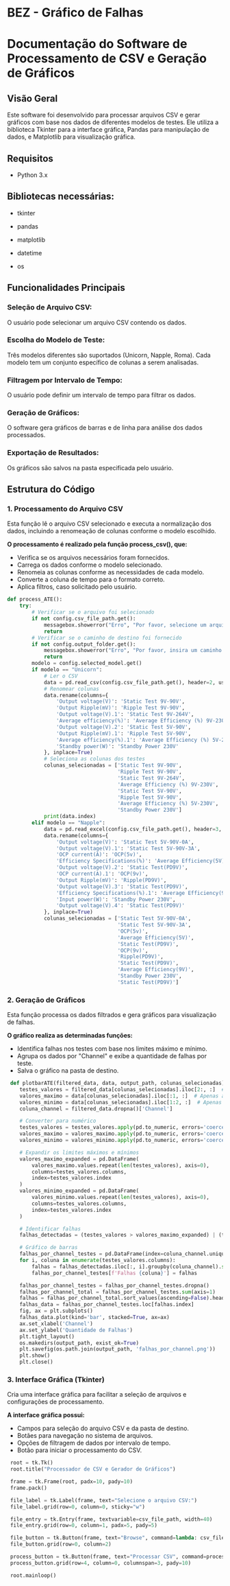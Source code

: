 # BEZ - Gráfico de Falhas 


# Documentação do Software de Processamento de CSV e Geração de Gráficos

## Visão Geral

Este software foi desenvolvido para processar arquivos CSV e gerar gráficos com base nos dados de diferentes modelos de testes. Ele utiliza a biblioteca Tkinter para a interface gráfica, Pandas para manipulação de dados, e Matplotlib para visualização gráfica.

## Requisitos

* Python 3.x

## Bibliotecas necessárias:

* tkinter

* pandas

* matplotlib

* datetime

* os 

## Funcionalidades Principais

### Seleção de Arquivo CSV: 
O usuário pode selecionar um arquivo CSV contendo os dados.

### Escolha do Modelo de Teste: 
Três modelos diferentes são suportados (Unicorn, Napple, Roma). Cada modelo tem um conjunto específico de colunas a serem analisadas.

### Filtragem por Intervalo de Tempo: 
O usuário pode definir um intervalo de tempo para filtrar os dados.

### Geração de Gráficos: 
O software gera gráficos de barras e de linha para análise dos dados processados.

### Exportação de Resultados: 
Os gráficos são salvos na pasta especificada pelo usuário.

## Estrutura do Código

### 1. Processamento do Arquivo CSV

Esta função lê o arquivo CSV selecionado e executa a normalização dos dados, incluindo a renomeação 
de colunas conforme o modelo escolhido.

**O processamento é realizado pela função process_csv(), que:**
* Verifica se os arquivos necessários foram fornecidos.
* Carrega os dados conforme o modelo selecionado.
* Renomeia as colunas conforme as necessidades de cada modelo.
* Converte a coluna de tempo para o formato correto.
* Aplica filtros, caso solicitado pelo usuário.

```python
def process_ATE():
    try:
        # Verificar se o arquivo foi selecionado
        if not config.csv_file_path.get():
            messagebox.showerror("Erro", "Por favor, selecione um arquivo CSV.")
            return
        # Verificar se o caminho de destino foi fornecido
        if not config.output_folder.get():
            messagebox.showerror("Erro", "Por favor, insira um caminho de pasta destino.")
            return
        modelo = config.selected_model.get()
        if modelo == "Unicorn":
            # Ler o CSV
            data = pd.read_csv(config.csv_file_path.get(), header=2, usecols=range(0, 23))
            # Renomear colunas
            data.rename(columns={
                'Output voltage(V)': 'Static Test 9V-90V',
                'Output Ripple(mV)': 'Ripple Test 9V-90V',
                'Output voltage(V).1': 'Static Test 9V-264V',
                'Average efficiency(%)': 'Average Efficiency (%) 9V-230V',
                'Output voltage(V).2': 'Static Test 5V-90V',
                'Output Ripple(mV).1': 'Ripple Test 5V-90V',
                'Average efficiency(%).1': 'Average Efficiency (%) 5V-230V',
                'Standby power(W)': 'Standby Power 230V'
            }, inplace=True)
            # Seleciona as colunas dos testes
            colunas_selecionadas = ['Static Test 9V-90V',
                                    'Ripple Test 9V-90V',
                                    'Static Test 9V-264V',
                                    'Average Efficiency (%) 9V-230V',
                                    'Static Test 5V-90V',
                                    'Ripple Test 5V-90V',
                                    'Average Efficiency (%) 5V-230V',
                                    'Standby Power 230V']
            print(data.index)
        elif modelo == "Napple":
            data = pd.read_excel(config.csv_file_path.get(), header=3, usecols=range(0, 17))
            data.rename(columns={
                'Output voltage(V)': 'Static Test 5V-90V-0A',
                'Output voltage(V).1': 'Static Test 5V-90V-3A',
                'OCP current(A)': 'OCP(5v)',
                'Efficiency Specifications(%)': 'Average Efficiency(5V)',
                'Output voltage(V).2': 'Static Test(PD9V)',
                'OCP current(A).1': 'OCP(9v)',
                'Output Ripple(mV)': 'Ripple(PD9V)',
                'Output voltage(V).3': 'Static Test(PD9V)',
                'Efficiency Specifications(%).1': 'Average Efficiency(9V)',
                'Input power(W)': 'Standby Power 230V',
                'Output voltage(V).4': 'Static Test(PD9V)'
            }, inplace=True)
            colunas_selecionadas = ['Static Test 5V-90V-0A',
                                    'Static Test 5V-90V-3A',
                                    'OCP(5v)',
                                    'Average Efficiency(5V)',
                                    'Static Test(PD9V)',
                                    'OCP(9v)',
                                    'Ripple(PD9V)',
                                    'Static Test(PD9V)',
                                    'Average Efficiency(9V)',
                                    'Standby Power 230V',
                                    'Static Test(PD9V)']
```

### 2. Geração de Gráficos

Esta função processa os dados filtrados e gera gráficos para visualização de falhas.

**O gráfico realiza as determinadas funções:**
* Identifica falhas nos testes com base nos limites máximo e mínimo.
* Agrupa os dados por "Channel" e exibe a quantidade de falhas por teste.
* Salva o gráfico na pasta de destino.

```python
 def plotbarATE(filtered_data, data, output_path, colunas_selecionadas):
    testes_valores = filtered_data[colunas_selecionadas].iloc[2:, :]  # Filtrando as linhas relevantes do filtered_data
    valores_maximo = data[colunas_selecionadas].iloc[:1, :]  # Apenas a primeira linha
    valores_minimo = data[colunas_selecionadas].iloc[1:2, :]  # Apenas a segunda linha
    coluna_channel = filtered_data.dropna()['Channel']

    # Converter para numérico
    testes_valores = testes_valores.apply(pd.to_numeric, errors='coerce')
    valores_maximo = valores_maximo.apply(pd.to_numeric, errors='coerce')
    valores_minimo = valores_minimo.apply(pd.to_numeric, errors='coerce')

    # Expandir os limites máximos e mínimos
    valores_maximo_expanded = pd.DataFrame(
        valores_maximo.values.repeat(len(testes_valores), axis=0),
        columns=testes_valores.columns,
        index=testes_valores.index
    )
    valores_minimo_expanded = pd.DataFrame(
        valores_minimo.values.repeat(len(testes_valores), axis=0),
        columns=testes_valores.columns,
        index=testes_valores.index
    )

    # Identificar falhas
    falhas_detectadas = (testes_valores > valores_maximo_expanded) | (testes_valores < valores_minimo_expanded)

    # Gráfico de barras
    falhas_por_channel_testes = pd.DataFrame(index=coluna_channel.unique())
    for i, coluna in enumerate(testes_valores.columns):
        falhas = falhas_detectadas.iloc[:, i].groupby(coluna_channel).sum()
        falhas_por_channel_testes[f'Falhas {coluna}'] = falhas

    falhas_por_channel_testes = falhas_por_channel_testes.dropna()
    falhas_por_channel_total = falhas_por_channel_testes.sum(axis=1)
    falhas = falhas_por_channel_total.sort_values(ascending=False).head(16)
    falhas_data = falhas_por_channel_testes.loc[falhas.index]
    fig, ax = plt.subplots()
    falhas_data.plot(kind='bar', stacked=True, ax=ax)
    ax.set_xlabel('Channel')
    ax.set_ylabel('Quantidade de Falhas')
    plt.tight_layout()
    os.makedirs(output_path, exist_ok=True)
    plt.savefig(os.path.join(output_path, 'falhas_por_channel.png'))
    plt.show()
    plt.close()
```

### 3. Interface Gráfica (Tkinter)

Cria uma interface gráfica para facilitar a seleção de arquivos e configurações de processamento.
 
**A interface gráfica possui:**
* Campos para seleção do arquivo CSV e da pasta de destino.
* Botães para navegação no sistema de arquivos.
* Opções de filtragem de dados por intervalo de tempo.
* Botão para iniciar o processamento do CSV.

```python
 root = tk.Tk()
 root.title("Processador de CSV e Gerador de Gráficos")

 frame = tk.Frame(root, padx=10, pady=10)
 frame.pack()

 file_label = tk.Label(frame, text="Selecione o arquivo CSV:")
 file_label.grid(row=0, column=0, sticky="w")

 file_entry = tk.Entry(frame, textvariable=csv_file_path, width=40)
 file_entry.grid(row=0, column=1, padx=5, pady=5)

 file_button = tk.Button(frame, text="Browse", command=lambda: csv_file_path.set(filedialog.askopenfilename()))
 file_button.grid(row=0, column=2)

 process_button = tk.Button(frame, text="Processar CSV", command=process_csv)
 process_button.grid(row=4, column=0, columnspan=3, pady=10)

 root.mainloop()
 ```